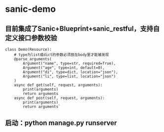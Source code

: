 # sanic-demo
## 目前集成了Sanic+Blueprint+sanic_restful，支持自定义接口参数校验
    class Demo(Resource):
        # type为list或dict的参数必须放在body里才能被发现
        @parse_arguments(
            Argument("name", type=str, required=True),
            Argument("age", type=int, default=0),
            Argument("di", type=dict, location="json"),
            Argument("li", type=list, location="json")
        )
        async def get(self, request, arguments):
            print(arguments)
            return arguments
        async def post(self, request, arguments):
            print(arguments)
            return arguments`
 ## 启动：python manage.py runserver
